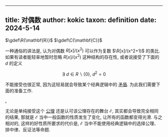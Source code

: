 
---
title: 对偶数
author: kokic
taxon: definition
date: 2024-5-14
---


$\gdef\R{\mathbf{R}}$
$\gdef\C{\mathbf{C}}$

一种通俗的讲法是, 认为对偶数 $R[x]/(x^2)$ 可以作为复数 $\R[x]/(x^2+1)$ 的类比. 如果有读者能轻率地暂时忽略 $R[x]/(x^2)$ 这种结构的存在性, 或者说接受了下面的 $d$ 的定义 

$$ \exists ~ d \in R\smallsetminus\{0\}, ~ d^2 = 0 $$

不能接受也很正常, 因为这轻易就会导致某个经典逻辑中的 [矛盾](/data-structure/schanuel-lavendhomme). 为此我们需要下面的准备工作. 

[.](/data-structure/kock-lawvere.md#:embed)

无论是单纯接受这个 [公理](/data-structure/kock-lawvere) 还是认可该公理存在的舞台 $\mathcal{E}$, 其实都会导致完全相同的结果, 那就是 $\mathcal{E}$ 当中一般函数的性质发生了变化, 让所有的函数都变得光滑. 与之相对的, 这样的好性质所要求的代价是, $\mathcal{E}$ 当中不能使用经典逻辑中的选择公理、排中律、反证法等命题. 

